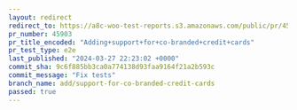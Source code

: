 ```yaml
---
layout: redirect
redirect_to: https://a8c-woo-test-reports.s3.amazonaws.com/public/pr/45903/e2e/index.html
pr_number: 45903
pr_title_encoded: "Adding+support+for+co-branded+credit+cards"
pr_test_type: e2e
last_published: "2024-03-27 22:23:02 +0000"
commit_sha: 9c6f885bb3ca0a774138d93faa9164f21a2b593c
commit_message: "Fix tests"
branch_name: add/support-for-co-branded-credit-cards
passed: true
---
```

